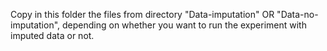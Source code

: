 Copy in this folder the files from directory 
"Data-imputation" OR "Data-no-imputation", depending
on whether you want to run the experiment 
with imputed data or not. 